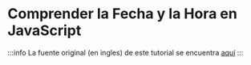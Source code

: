 # Comprender la Fecha y la Hora en JavaScript

:::info
La fuente original (en ingles) de este tutorial se encuentra [aquí](https://www.digitalocean.com/community/tutorials/understanding-date-and-time-in-javascript)
:::

